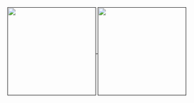 <a href="">
  <img height=200 align="center" src="https://github-readme-stats.vercel.app/api/top-langs/?username=s3raph-x00&theme=dark&layout=compact" />
</a>
<a href="">
  <img height=200 align="center" src="https://github-readme-stats.vercel.app/api?username=s3raph-x00&theme=dark&rank_icon=percentile&card_width=320" />
</a>

<!--
**s3raph-x00/s3raph-x00** is a ✨ _special_ ✨ repository because its `README.md` (this file) appears on your GitHub profile.

Here are some ideas to get you started:

- 🔭 I’m currently working on ...
- 🌱 I’m currently learning ...
- 👯 I’m looking to collaborate on ...
- 🤔 I’m looking for help with ...
- 💬 Ask me about ...
- 📫 How to reach me: ...
- 😄 Pronouns: ...
- ⚡ Fun fact: ...
-->
